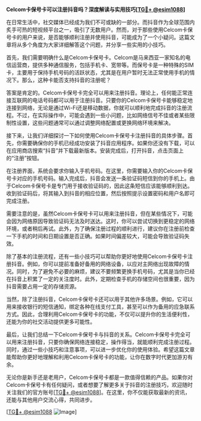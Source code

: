 **Celcom卡保号卡可以注册抖音吗？深度解读与实用技巧[[TG💪+ @esim1088](https://t.me/s/esim1088)]**

在日常生活中，社交媒体已经成为我们不可或缺的一部分。而抖音作为全球范围内炙手可热的短视频平台之一，吸引了无数用户。然而，对于那些使用Celcom卡保号卡的用户来说，是否能够顺利注册并使用抖音，可能成为了一个小疑问。这篇文章将从多个角度为大家详细解答这个问题，并分享一些实用的小技巧。

首先，我们需要明确什么是Celcom卡保号卡。Celcom是马来西亚一家知名的电信运营商，提供多种通信服务，包括手机卡、宽带等。而保号卡是一种特殊的SIM卡，主要用于保持手机号码的活跃状态，尤其是在用户暂时无法正常使用手机的情况下。那么，这种卡能否支持抖音的注册呢？

答案是肯定的。Celcom卡保号卡完全可以用来注册抖音。理论上，任何能正常连接互联网的电话号码都可以用于注册抖音。只要你的Celcom卡保号卡能够稳定地连接到网络，无论是通过Wi-Fi还是移动数据，你就可以顺利地完成抖音的注册流程。不过，在实际操作中，可能会遇到一些小问题，比如网络信号不佳或者某些限制性设置，这些问题通常可以通过调整网络配置或更换网络环境来解决。

接下来，让我们详细探讨一下如何使用Celcom卡保号卡注册抖音的具体步骤。首先，你需要确保你的手机已经成功安装了抖音应用程序。如果你还没有下载，可以在应用商店搜索“抖音”并下载最新版本。安装完成后，打开抖音，点击页面上的“注册”按钮。

在注册界面，系统会要求你输入手机号码。在这里，你需要输入你的Celcom卡保号卡对应的手机号码。输入完成后，抖音会发送一条验证码短信到你的手机上。由于Celcom卡保号卡是专门用于接收验证码的，因此这条短信应该能够顺利到达。收到验证码后，将其输入到抖音的相应位置，然后按照提示设置密码和用户名即可完成注册。

需要注意的是，虽然Celcom卡保号卡可以用来注册抖音，但在某些情况下，可能会因为网络原因导致验证码无法及时送达。这时，你可以尝试切换到更稳定的网络环境，或者稍后再试。此外，为了确保注册过程的顺利进行，建议你在注册前检查一下手机的时间和日期设置是否正确。如果时间偏差较大，可能会导致验证码失效。

除了基本的注册流程，还有一些小技巧可以帮助你更好地使用Celcom卡保号卡注册抖音。例如，你可以提前准备好备用的网络设备，以应对主网络出现故障的情况。同时，为了避免不必要的麻烦，建议不要频繁更换手机号码，尤其是当你已经在抖音上积累了一定的关注度时。此外，定期检查手机的存储空间也很重要，因为抖音需要占用一定的存储资源。

当然，除了注册抖音，Celcom卡保号卡还可以用于其他许多场景。例如，它可以用来接收银行的短信通知，绑定各种在线支付工具，甚至可以作为备用的应急联系方式。因此，合理利用Celcom卡保号卡的功能，不仅可以提升你的生活便利性，还能为你的社交活动提供更多可能性。

最后，让我们总结一下Celcom卡保号卡与抖音的关系。Celcom卡保号卡完全可以用来注册抖音，只要你确保网络连接稳定，操作得当，就能顺利完成注册过程。同时，通过一些小技巧和注意事项，可以进一步优化你的使用体验。希望这篇文章能帮助你更好地理解和利用Celcom卡保号卡的功能，让你在数字时代更加游刃有余。

无论你是新手还是老用户，Celcom卡保号卡都是一款值得信赖的产品。如果你对Celcom卡保号卡有任何疑问，或者想要了解更多关于抖音的注册技巧，欢迎随时关注我们的官方账号[[TG💪+ @esim1088](https://t.me/s/esim1088)]。在这里，你不仅能获取最新的资讯，还能与其他用户交流心得，共同进步。

[[TG💪+ @esim1088](https://t.me/s/esim1088) ![Image](https://i.postimg.cc/4NQfJmqS/Snipaste-2025-05-13-00-14-12.png)]